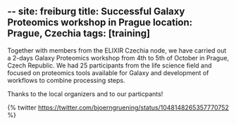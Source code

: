 --
site: freiburg
title: Successful Galaxy Proteomics workshop in Prague
location: Prague, Czechia
tags: [training]
---

Together with members from the ELIXIR Czechia node, we have carried out a 2-days Galaxy Proteomics workshop from 4th to 5th of October in Prague, Czech Republic. We had 25 participants from the life science field and focused on proteomics tools available for Galaxy and development of workflows to combine processing steps.

Thanks to the local organizers and to our particpants!

{% twitter https://twitter.com/bjoerngruening/status/1048148265357770752 %}
